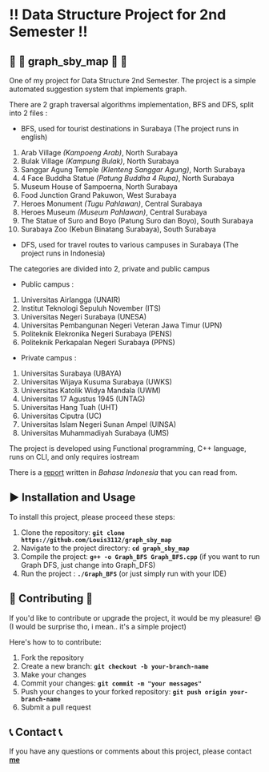 # :bangbang: **Data Structure Project for 2nd Semester**  :bangbang:

##  :child: :card_index: **graph_sby_map** :child: :card_index:
One of my project for Data Structure 2nd Semester. The project is a simple automated suggestion system that implements graph.

There are 2 graph traversal algorithms implementation, BFS and DFS, split into 2 files :
-  BFS, used for tourist destinations in Surabaya (The project runs in english)
  1. Arab Village *(Kampoeng Arab)*, North Surabaya
  2. Bulak Village *(Kampung Bulak)*, North Surabaya
  3. Sanggar Agung Temple *(Klenteng Sanggar Agung)*, North Surabaya
  4. 4 Face Buddha Statue *(Patung Buddha 4 Rupa)*, North Surabaya
  5. Museum House of Sampoerna, North Surabaya
  6. Food Junction Grand Pakuwon, West Surabaya
  7. Heroes Monument *(Tugu Pahlawan)*, Central Surabaya
  8. Heroes Museum *(Museum Pahlawan)*, Central Surabaya
  9. The Statue of Suro and Boyo (Patung Suro dan Boyo), South Surabaya
  10. Surabaya Zoo (Kebun Binatang Surabaya), South Surabaya

-  DFS, used for travel routes to various campuses in Surabaya (The project runs in Indonesia)
  
The categories are divided into 2, private and public campus
  - Public campus :
   1. Universitas Airlangga (UNAIR)
   2. Institut Teknologi Sepuluh November (ITS)
   3. Universitas Negeri Surabaya (UNESA)
   4. Universitas Pembangunan Negeri Veteran Jawa Timur (UPN)
   5. Politeknik Elekronika Negeri Surabaya (PENS)
   6. Politeknik Perkapalan Negeri Surabaya (PPNS)
 
 - Private campus :
  1. Universitas Surabaya (UBAYA)
  2. Universitas Wijaya Kusuma Surabaya (UWKS)
  3. Universitas Katolik Widya Mandala (UWM)
  4. Universitas 17 Agustus 1945 (UNTAG)
  5. Universitas Hang Tuah (UHT)
  6. Universitas Ciputra (UC)
  7. Universitas Islam Negeri Sunan Ampel (UINSA)
  8. Universitas Muhammadiyah Surabaya (UMS)

The project is developed using Functional programming, C++ language, runs on CLI, and only requires iostream

There is a [report](https://github.com/user-attachments/files/18421432/085_TI2023C_Tugas.Graph.docx)
written in *Bahasa Indonesia* that you can read from.

## :arrow_forward: **Installation and Usage** 
To install this project, please proceed these steps:
1. Clone the repository: **`git clone https://github.com/Louis3112/graph_sby_map`**
2. Navigate to the project directory: **`cd graph_sby_map`**
3. Compile the project: **`g++ -o Graph_BFS Graph_BFS.cpp`** (if you want to run Graph DFS, just change into Graph_DFS)
4. Run the project : **`./Graph_BFS`** (or just simply run with your IDE)

## 	:bust_in_silhouette: **Contributing** :bust_in_silhouette:
If you'd like to contribute or upgrade the project, it would be my pleasure! :smile: 
(I would be surprise tho, i mean.. it's a simple project)

Here's how to to contribute:
1. Fork the repository
2. Create a new branch: **`git checkout -b your-branch-name`**
3. Make your changes
4. Commit your changes: **`git commit -m "your messages"`** 
5. Push your changes to your forked repository: **`git push origin your-branch-name`**
6. Submit a pull request

## :telephone_receiver: **Contact** :telephone_receiver:

If you have any questions or comments about this project, please contact **[me](corneliuslouis3112@gmail.com)**
